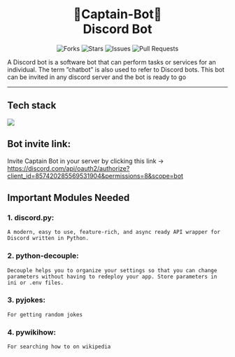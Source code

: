 <h1 align="center"> 🤖Captain-Bot🤖 <br> Discord Bot </h1>
<div align="center">

![Forks](https://img.shields.io/github/forks/anotherwebguy/Captain-Bot)
![Stars](https://img.shields.io/github/stars/anotherwebguy/Captain-Bot)
![Issues](https://img.shields.io/github/issues/anotherwebguy/Captain-Bot)
![Pull Requests](https://img.shields.io/github/issues-pr/anotherwebguy/Captain-Bot?) 

</div>

A Discord bot is a software bot that can perform tasks or services for an individual. The term ”chatbot” is also used to refer to Discord bots.
This bot can be invited in any discord server and the bot is ready to go

----
## Tech stack

<img src="https://img.shields.io/badge/python-%230175C2.svg?&style=for-the-badge&logo=python&logoColor=white"/>


## Bot invite link:
 Invite Captain Bot in your server by clicking this link ->
   https://discord.com/api/oauth2/authorize?client_id=857420285569531904&permissions=8&scope=bot


## Important Modules Needed
### 1. discord.py:
    A modern, easy to use, feature-rich, and async ready API wrapper for Discord written in Python.
### 2. python-decouple:
    Decouple helps you to organize your settings so that you can change parameters without having to redeploy your app. Store parameters in ini or .env files.
### 3. pyjokes:
    For getting random jokes
### 4. pywikihow:
    For searching how to on wikipedia
